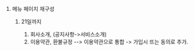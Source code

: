 1. 메뉴 페이지 재구성
    
    1. 21일까지
        
        1. 회사소개, (공지사항->서비스소개)
        2. 이용약관, 환불규정 --> 이용약관으로 통합 -> 가입시 뜨는 동의로 추가.